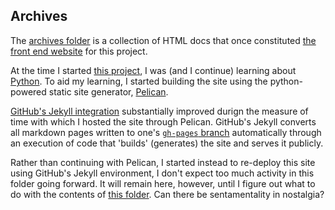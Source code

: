 ## Archives

The [archives folder](https://github.com/aaronkyle/social-development/tree/master/archive) is a collection of HTML docs that once constituted [the front end website](http://applied-anthro.com) for this project.

At the time I started [this project](https://github.com/aaronkyle/social-development/), I was (and I continue) learning about [Python](https://www.python.org/). To aid my learning, I started building the site using the python-powered static site generator, [Pelican](http://docs.getpelican.com/).

[GitHub's Jekyll integration](https://help.github.com/articles/about-github-pages-and-jekyll/) substantially improved durign the measure of time with which I hosted the site through Pelican. GitHub's Jekyll converts all markdown pages written to one's [`gh-pages` branch](https://help.github.com/articles/using-jekyll-as-a-static-site-generator-with-github-pages/) automatically through an execution of code that 'builds' (generates) the site and serves it publicly.

Rather than continuing with Pelican, I started instead to re-deploy this site using GitHub's Jekyll environment, I don't expect too much activity in this folder going forward. It will remain here, however, until I figure out what to do with the contents of [this folder](https://github.com/aaronkyle/social-development/tree/master/archive). Can there be sentamentality in nostalgia?
